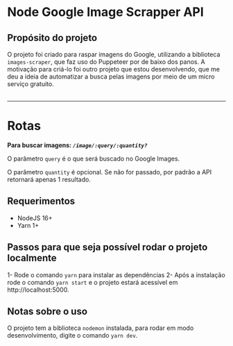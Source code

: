 # **Node Google Image Scrapper API**

## **Propósito do projeto**

O projeto foi criado para raspar imagens do Google, utilizando a biblioteca `images-scraper`, que faz uso do Puppeteer por de baixo dos panos. A motivação para criá-lo foi outro projeto que estou desenvolvendo, que me deu a ideia de automatizar a busca pelas imagens por meio de um micro serviço gratuito.
<br/>
<br/>

<hr/>

# **Rotas**

**Para buscar imagens: _`/image/:query/:quantity?`_**

O parâmetro `query` é o que será buscado no Google Images.

O parâmetro `quantity` é opcional. Se não for passado, por padrão a API retornará apenas 1 resultado.

## Requerimentos

- NodeJS 16+
- Yarn 1+

## Passos para que seja possível rodar o projeto localmente

1- Rode o comando `yarn` para instalar as dependências
2- Após a instalação rode o comando `yarn start` e o projeto estará acessível em http://localhost:5000.

## Notas sobre o uso

O projeto tem a biblioteca `nodemon` instalada, para rodar em modo desenvolvimento, digite o comando `yarn dev`.
